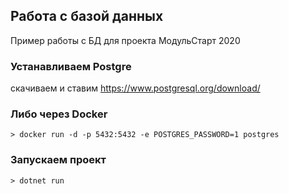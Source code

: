 ## Работа с базой данных

Пример работы с БД для проекта МодульСтарт 2020

### Устанавливаем Postgre

скачиваем и ставим https://www.postgresql.org/download/ 

### Либо через Docker

`> docker run -d -p 5432:5432 -e POSTGRES_PASSWORD=1 postgres `

### Запускаем проект

`> dotnet run `